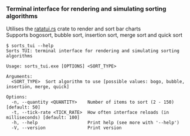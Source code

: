 ### Terminal interface for rendering and simulating sorting algorithms
Utilises the [ratatui.rs](https://docs.rs/ratatui/latest/ratatui/) crate to render and sort bar charts  
Supports bogosort, bubble sort, insertion sort, merge sort and quick sort

```console
$ sorts_tui --help
Sorts TUI: terminal interface for rendering and simulating sorting algorithms

Usage: sorts_tui.exe [OPTIONS] <SORT_TYPE>

Arguments:
  <SORT_TYPE>  Sort algorithm to use [possible values: bogo, bubble, insertion, merge, quick]

Options:
  -n, --quantity <QUANTITY>    Number of items to sort (2 - 150) [default: 50]
  -t, --tick-rate <TICK_RATE>  How often interface reloads (in milliseconds) [default: 100]
  -h, --help                   Print help (see more with '--help')
  -V, --version                Print version
```
